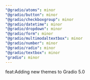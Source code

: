 ```yaml
---
"@gradio/atoms": minor
"@gradio/button": minor
"@gradio/checkboxgroup": minor
"@gradio/datetime": minor
"@gradio/dropdown": minor
"@gradio/form": minor
"@gradio/multimodaltextbox": minor
"@gradio/number": minor
"@gradio/radio": minor
"@gradio/textbox": minor
"gradio": minor
---
```


feat:Adding new themes to Gradio 5.0
